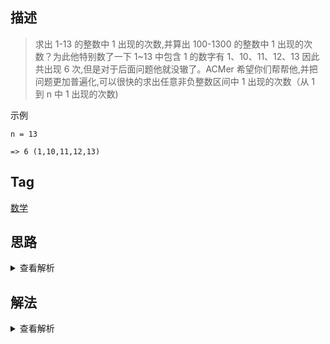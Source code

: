 ## 描述

> 求出 1-13 的整数中 1 出现的次数,并算出 100-1300 的整数中 1 出现的次数？为此他特别数了一下 1~13 中包含 1 的数字有 1、10、11、12、13 因此共出现 6 次,但是对于后面问题他就没辙了。ACMer 希望你们帮帮他,并把问题更加普遍化,可以很快的求出任意非负整数区间中 1 出现的次数（从 1 到 n 中 1 出现的次数)

示例

```
n = 13

=> 6 (1,10,11,12,13)
```

## Tag

[数学](/_posts/sort#数学)

## 思路

<details>
<summary>查看解析</summary>

</details>

## 解法

<details>
<summary>查看解析</summary>

```js
```

</details>
